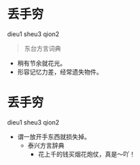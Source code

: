 # 丢手穷
dieu1 sheu3 qion2
> 东台方言词典
- 稍有节余就花光。
- 形容记忆力差，经常遗失物件。

# 丢手穷
dieu1 sheu3 qion2
+ 谓一放开手东西就损失掉。
  * 泰兴方言辞典
    - 花上千的钱买烟花炮仗，真是～吖！